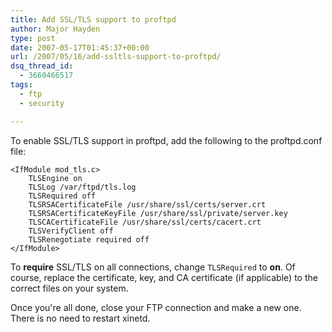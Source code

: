 ```yaml
---
title: Add SSL/TLS support to proftpd
author: Major Hayden
type: post
date: 2007-05-17T01:45:37+00:00
url: /2007/05/16/add-ssltls-support-to-proftpd/
dsq_thread_id:
  - 3660466517
tags:
  - ftp
  - security

---
```

To enable SSL/TLS support in proftpd, add the following to the proftpd.conf file:

```
<IfModule mod_tls.c>
    TLSEngine on
    TLSLog /var/ftpd/tls.log
    TLSRequired off
    TLSRSACertificateFile /usr/share/ssl/certs/server.crt
    TLSRSACertificateKeyFile /usr/share/ssl/private/server.key
    TLSCACertificateFile /usr/share/ssl/certs/cacert.crt
    TLSVerifyClient off
    TLSRenegotiate required off
</IfModule>
```

To **require** SSL/TLS on all connections, change `TLSRequired` to **on**. Of course, replace the certificate, key, and CA certificate (if applicable) to the correct files on your system.

Once you're all done, close your FTP connection and make a new one. There is no need to restart xinetd.
